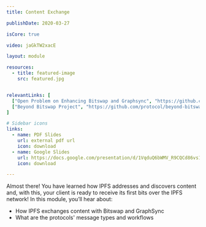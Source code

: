 ```yaml
---
title: Content Exchange

publishDate: 2020-03-27

isCore: true

video: jaGkTW2xacE

layout: module

resources:
  - title: featured-image
    src: featured.jpg


relevantLinks: [
  ["Open Problem on Enhancing Bitswap and Graphsync", "https://github.com/protocol/ResNetLab/blob/master/OPEN_PROBLEMS/ENHANCED_BITSWAP_GRAPHSYNC.md"],
  ["Beyond Bitswap Project", "https://github.com/protocol/beyond-bitswap"]
]

# Sidebar icons
links:
  - name: PDF Slides
    url: external pdf url
    icon: download
  - name: Google Slides
    url: https://docs.google.com/presentation/d/1VqduQ6bWMV_R9CQCd86vs1Ozw4WnA3bdO-h-wWilf_0/edit?usp=sharing
    icon: download

---
```


Almost there! You have learned how IPFS addresses and discovers content and, with this, your client is ready to receive its first bits over the IPFS network! In this module, you’ll hear about:

  - How IPFS exchanges content with Bitswap and GraphSync
  - What are the protocols' message types and workflows

<!--more-->
